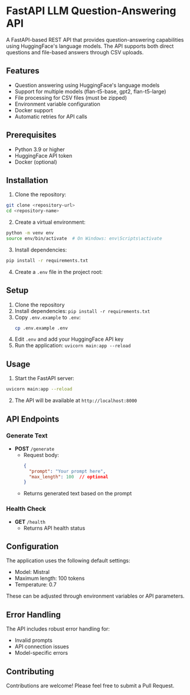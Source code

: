 # FastAPI LLM Question-Answering API

A FastAPI-based REST API that provides question-answering capabilities using HuggingFace's language models. The API supports both direct questions and file-based answers through CSV uploads.

## Features

- Question answering using HuggingFace's language models
- Support for multiple models (flan-t5-base, gpt2, flan-t5-large)
- File processing for CSV files (must be zipped)
- Environment variable configuration
- Docker support
- Automatic retries for API calls

## Prerequisites

- Python 3.9 or higher
- HuggingFace API token
- Docker (optional)

## Installation

1. Clone the repository:
```bash
git clone <repository-url>
cd <repository-name>
```

2. Create a virtual environment:
```bash
python -m venv env
source env/bin/activate  # On Windows: env\Scripts\activate
```

3. Install dependencies:
```bash
pip install -r requirements.txt
```

4. Create a `.env` file in the project root:

## Setup

1. Clone the repository
2. Install dependencies: `pip install -r requirements.txt`
3. Copy `.env.example` to `.env`:
   ```bash
   cp .env.example .env
   ```
4. Edit `.env` and add your HuggingFace API key
5. Run the application: `uvicorn main:app --reload`

## Usage

1. Start the FastAPI server:
```bash
uvicorn main:app --reload
```

2. The API will be available at `http://localhost:8000`

## API Endpoints

### Generate Text
- **POST** `/generate`
  - Request body:
    ```json
    {
      "prompt": "Your prompt here",
      "max_length": 100  // optional
    }
    ```
  - Returns generated text based on the prompt

### Health Check
- **GET** `/health`
  - Returns API health status

## Configuration

The application uses the following default settings:
- Model: Mistral
- Maximum length: 100 tokens
- Temperature: 0.7

These can be adjusted through environment variables or API parameters.

## Error Handling

The API includes robust error handling for:
- Invalid prompts
- API connection issues
- Model-specific errors

## Contributing

Contributions are welcome! Please feel free to submit a Pull Request.

